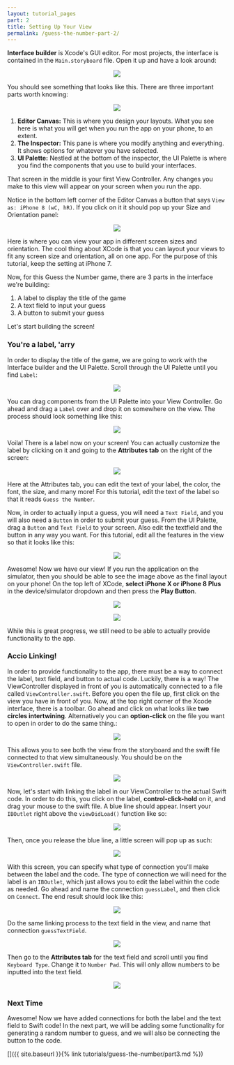 ```yaml
---
layout: tutorial_pages
part: 2
title: Setting Up Your View
permalink: /guess-the-number-part-2/
---
```


**Interface builder** is Xcode's GUI editor. For most projects, the interface is contained in the `Main.storyboard` file. Open it up 
and have a look around:

<p align="center"> <img src="../images/guess-the-number/projectSettings.png" align="center" style="max-width:75%"> </p>

You should see something that looks like this. There are three important parts worth knowing:

<p align="center"> <img src="../images/guess-the-number/storyboardPic.png" align="center" style="max-width:75%"> </p>

1. **Editor Canvas:** This is where you design your layouts. What you see here is what you will get when you run the app on your phone, to an extent.
3. **The Inspector:** This pane is where you modify anything and everything. It shows options for whatever you have selected.
4. **UI Palette:** Nestled at the bottom of the inspector, the UI Palette is where you find the components that you use to build your interfaces.

That screen in the middle is your first View Controller. Any changes you make to this view will appear on your screen when you run the app.

Notice in the bottom left corner of the Editor Canvas a button that says `View as: iPhone 8 (wC, hR)`. If you click on it it should pop up your Size and Orientation panel:

<p align="center"> <img src="../images/guess-the-number/vcSize.png" align="center" style="max-width:75%"> </p>

Here is where you can view your app in different screen sizes and orientation. The cool thing about XCode is that you can layout your views to fit any screen size and orientation, all on one app. For the purpose of this tutorial, keep the setting at iPhone 7.

Now, for this Guess the Number game, there are 3 parts in the interface we're building:
1. A label to display the title of the game
2. A text field to input your guess
3. A button to submit your guess

Let's start building the screen!

### You're a label, 'arry

In order to display the title of the game, we are going to work with the Interface builder and the UI Palette. Scroll through the UI Palette until you find `Label`:

<p align="center"> <img src="../images/guess-the-number/uiPalette.png" align="center" style="max-width:250px"> </p>

You can drag components from the UI Palette into your View Controller. Go ahead and drag a `Label` over and drop it on somewhere on the view. The process should look something like this:

<p align="center"> <img src="../images/guess-the-number/dragLabel.png" align="center" style="max-width:75%"> </p>

Voila! There is a label now on your screen! You can actually customize the label by clicking on it and going to the **Attributes tab** on the right of the screen:

<p align="center"> <img src="../images/guess-the-number/editLabel.png" align="center" style="max-width:75%"> </p>

Here at the Attributes tab, you can edit the text of your label, the color, the font, the size, and many more! For this tutorial, edit the text of the label so that it reads `Guess the Number`.

Now, in order to actually input a guess, you will need a `Text Field`, and you will also need a `Button` in order to submit your guess. From the UI Palette, drag a `Button` and `Text Field` to your screen. Also edit the textfield and the button in any way you want. For this tutorial, edit all the features in the view so that it looks like this:

<p align="center"> <img src="../images/guess-the-number/finalLayout.png" align="center" style="max-width: 375px"> </p>

Awesome! Now we have our view! If you run the application on the simulator, then you should be able to see the image above as the final layout on your phone! On the top left of XCode, **select iPhone X or iPhone 8 Plus** in the device/simulator dropdown and then press the **Play Button**.

<p align="center"> <img src="../images/guess-the-number/selectSimulatorPlay.png" align="center" style="max-width: 75%"> </p>

<p align="center"> <img src="../images/guess-the-number/simulatorView.png" align="center" style="max-width: 375px"> </p>

While this is great progress, we still need to be able to actually provide functionality to the app.

### Accio Linking!

In order to provide functionality to the app, there must be a way to connect the label, text field, and button to actual code. Luckily, there is a way! The ViewController displayed in front of you is automatically connected to a file called `ViewController.swift`. Before you open the file up, first click on the view you have in front of you. Now, at the top right corner of the Xcode interface, there is a toolbar. Go ahead and click on what looks like **two circles intertwining**. Alternatively you can **option-click** on the file you want to open in order to do the same thing.:

<p align="center"> <img src="../images/guess-the-number/optionClickDoubleLinks.png" align="center" style="max-width:75%"> </p>

This allows you to see both the view from the storyboard and the swift file connected to that view simultaneously. You should be on the `ViewController.swift` file. 

<p align="center"> <img src="../images/guess-the-number/splitScreen.png" align="center" style="max-width:75%"> </p>

Now, let's start with linking the label in our ViewController to the actual Swift code. In order to do this, you click on the label, **control-click-hold** on it, and drag your mouse to the swift file. A blue line should appear. Insert your `IBOutlet` right above the `viewDidLoad()` function like so:

<p align="center"> <img src="../images/guess-the-number/linkage.png" align="center" style="max-width:75%"> </p>

Then, once you release the blue line, a little screen will pop up as such:

<p align="center"> <img src="../images/guess-the-number/addOutlet.png" align="center" style="max-width:300px"> </p>

With this screen, you can specify what type of connection you'll make between the label and the code. The type of connection we will need for the label is an `IBOutlet`, which just allows you to edit the label within the code as needed. Go ahead and name the connection `guessLabel`, and then click on `Connect`. The end result should look like this:

<p align="center"> <img src="../images/guess-the-number/guessLabel.png" align="center" style="max-width:75%"> </p>

Do the same linking process to the text field in the view, and name that connection `guessTextField`. 

<p align="center"> <img src="../images/guess-the-number/guessTextField.png" align="center" style="max-width:75%"> </p>

Then go to the  **Attributes tab** for the text field and scroll until you find `Keyboard Type`. Change it to `Number Pad`. This will only allow numbers to be inputted into the text field.

<p align="center"> <img src="../images/guess-the-number/keyboardType.png" align="center" style="max-width:75%"> </p>

### Next Time

Awesome! Now we have added connections for both the label and the text field to Swift code! In the next part, we will be adding some functionality for generating a random number to guess, and we will also be connecting the button to the code.

[]({{ site.baseurl }}{% link tutorials/guess-the-number/part3.md %})
